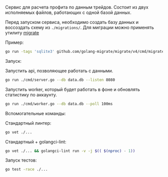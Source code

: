 Сервис для расчета профита по данным трейдов.
Состоит из двух исполняемых файлов, работающих с одной базой данных.

Перед запуском сервиса, необходимо создать базу данных и воссоздать схему из `./migrations/`.
Для миграции можно применять утилиту [migrate](https://github.com/golang-migrate/migrate)

Пример:
```sh
go run -tags 'sqlite3' github.com/golang-migrate/migrate/v4/cmd/migrate@latest -path ./migrations/sqlite -database sqlite3://data1.db up # Восстановить схему из скриптов миграции
```

Запуск: 

Запустить api, позволяющее работать с данными. 
```sh
go run ./cmd/server.go --db data.db --listen 8080
```

Запустить worker, который будет работать в фоне и обновлять статистику по аккаунту. 
```sh
go run ./cmd/worker.go --db data.db --poll 100ms
``` 

Вспомогательные команды:

Стандартный линтер:
```sh
go vet ./...
```
Стандартный + golangci-lint:
```sh
go vet ./... && golangci-lint run -v -j $(( $(nproc) - 1))
```
Запуск тестов: 
```sh
go test -race ./...
```